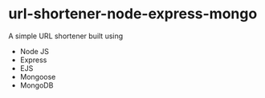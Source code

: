 # url-shortener-node-express-mongo

A simple URL shortener built using

- Node JS
- Express
- EJS
- Mongoose
- MongoDB
